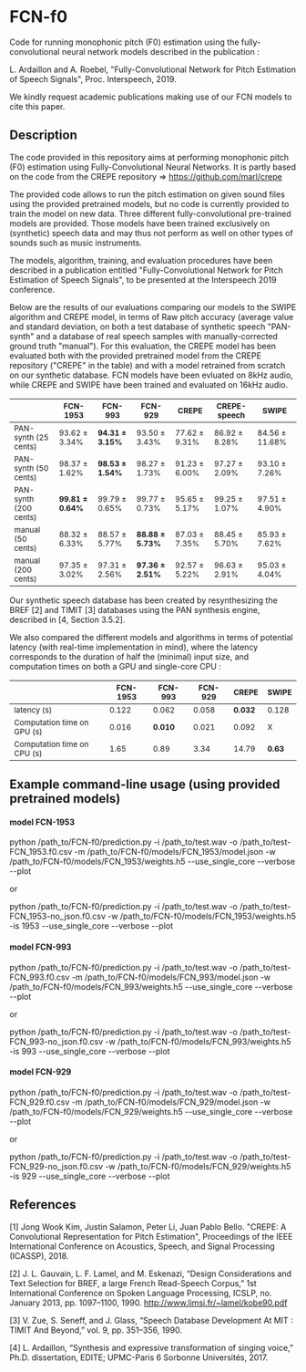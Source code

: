 # FCN-f0
Code for running monophonic pitch (F0) estimation using the fully-convolutional neural network models described in the publication :

L. Ardaillon and A. Roebel, "Fully-Convolutional Network for Pitch Estimation of Speech Signals", Proc. Interspeech, 2019.

We kindly request academic publications making use of our FCN models to cite this paper.

## Description
The code provided in this repository aims at performing monophonic pitch (F0) estimation using Fully-Convolutional Neural Networks. 
It is partly based on the code from the CREPE repository => https://github.com/marl/crepe

The provided code allows to run the pitch estimation on given sound files using the provided pretrained models, but no code is currently provided to train the model on new data.
Three different fully-convolutional pre-trained models are provided.
Those models have been trained exclusively on (synthetic) speech data and may thus not perform as well on other types of sounds such as music instruments.

The models, algorithm, training, and evaluation procedures have been described in a publication entitled "Fully-Convolutional Network for Pitch Estimation of Speech Signals", to be presented at the Interspeech 2019 conference.

Below are the results of our evaluations comparing our models to the SWIPE algorithm and CREPE model, in terms of Raw pitch accuracy (average value and standard deviation, on both a test database of synthetic speech "PAN-synth" and a database of real speech samples with manually-corrected ground truth "manual"). For this evaluation, the CREPE model has been evaluated both with the provided pretrained model from the CREPE repository ("CREPE" in the table) and with a model retrained from scratch on our synthetic database. FCN models have been evluated on 8kHz audio, while CREPE and SWIPE have been trained and evaluated on 16kHz audio.
<table>
    <thead>
        <tr>
            <th> </th>
            <th><sub>FCN-1953</sub></th>
            <th><sub>FCN-993</sub></th>
            <th><sub>FCN-929</sub></th>
            <th><sub>CREPE</sub></th>
            <th><sub>CREPE-speech</sub></th>
            <th><sub>SWIPE</sub></th>
        </tr>
    </thead>
    <tbody>
        <tr>
            <td><sub>PAN-synth (25 cents)</sub></td>
            <td><sub>93.62 &plusmn 3.34%</sub></td>
            <td><sub><strong>94.31 &plusmn 3.15%</strong></sub></td>
            <td><sub>93.50 &plusmn 3.43%</sub></td>
            <td><sub>77.62 &plusmn 9.31%</sub></td>
            <td><sub>86.92 &plusmn 8.28%</sub></td>
            <td><sub>84.56 &plusmn 11.68%</sub></td>
        </tr>        
        <tr>
            <td><sub>PAN-synth (50 cents)</sub></td>
            <td><sub>98.37 &plusmn 1.62%</sub></td>
            <td><sub><strong>98.53 &plusmn 1.54%</strong></sub></td>
            <td><sub>98.27 &plusmn 1.73%</sub></td>
            <td><sub>91.23 &plusmn 6.00%</sub></td>
            <td><sub>97.27 &plusmn 2.09%</sub></td>
            <td><sub>93.10 &plusmn 7.26%</sub></td>
        </tr>        
        <tr>
            <td><sub>PAN-synth (200 cents)</sub></td>
            <td><sub><strong>99.81 &plusmn 0.64%</strong></sub></td>
            <td><sub>99.79 &plusmn 0.65%</sub></td>
            <td><sub>99.77 &plusmn 0.73%</sub></td>
            <td><sub>95.65 &plusmn 5.17%</sub></td>
            <td><sub>99.25 &plusmn 1.07%</sub></td>
            <td><sub>97.51 &plusmn 4.90%</sub></td>
        </tr>        
        <tr>
            <td><sub>manual (50 cents)</sub></td>
            <td><sub>88.32 &plusmn 6.33%</sub></td>
            <td><sub>88.57 &plusmn 5.77%</sub></td>
            <td><sub><strong>88.88 &plusmn 5.73%</strong></sub></td>
            <td><sub>87.03 &plusmn 7.35%</sub></td>
            <td><sub>88.45 &plusmn 5.70%</sub></td>
            <td><sub>85.93 &plusmn 7.62%</sub></td>
        </tr>        
        <tr>
            <td><sub>manual (200 cents)</sub></td>
            <td><sub>97.35 &plusmn 3.02%</sub></td>
            <td><sub>97.31 &plusmn 2.56%</sub></td>
            <td><sub><strong>97.36 &plusmn 2.51%</strong></sub></td>
            <td><sub>92.57 &plusmn 5.22%</sub></td>
            <td><sub>96.63 &plusmn 2.91%</sub></td>
            <td><sub>95.03 &plusmn 4.04%</sub></td>
        </tr>
    </tbody>
</table>

Our synthetic speech database has been created by resynthesizing the BREF [2] and TIMIT [3] databases using the PAN synthesis engine, described in [4, Section 3.5.2].

We also compared the different models and algorithms in terms of potential latency (with real-time implementation in mind), where the latency corresponds to the duration of half the (minimal) input size, and computation times on both a GPU and single-core CPU :
<table>
    <thead>
        <tr>
            <th> </th>
            <th><sub>FCN-1953</sub></th>
            <th><sub>FCN-993</sub></th>
            <th><sub>FCN-929</sub></th>
            <th><sub>CREPE</sub></th>
            <th><sub>SWIPE</sub></th>
        </tr>
    </thead>
    <tbody>
        <tr>
            <td><sub>latency (s)</sub></td>
            <td><sub>0.122</sub></td>
            <td><sub>0.062</strong></sub></td>
            <td><sub>0.058</sub></td>
            <td><sub><strong>0.032</strong></sub></td>
            <td><sub>0.128</sub></td>
        </tr>        
        <tr>
            <td><sub>Computation time on GPU (s)</sub></td>
            <td><sub>0.016</sub></td>
            <td><sub><strong>0.010</sub></td>
            <td><sub>0.021</sub></td>
            <td><sub>0.092</sub></td>
            <td><sub>X</sub></td>
        </tr>        
        <tr>
            <td><sub>Computation time on CPU (s)</sub></td>
            <td><sub>1.65</sub></td>
            <td><sub>0.89</sub></td>
            <td><sub>3.34</sub></td>
            <td><sub>14.79</sub></td>
            <td><sub><strong>0.63</strong></sub></td>
        </tr>
    </tbody>
</table>

## Example command-line usage (using provided pretrained models)
#### model FCN-1953
python /path_to/FCN-f0/prediction.py -i /path_to/test.wav -o /path_to/test-FCN_1953.f0.csv -m /path_to/FCN-f0/models/FCN_1953/model.json -w /path_to/FCN-f0/models/FCN_1953/weights.h5 --use_single_core --verbose --plot

or

python /path_to/FCN-f0/prediction.py -i /path_to/test.wav -o /path_to/test-FCN_1953-no_json.f0.csv -w /path_to/FCN-f0/models/FCN_1953/weights.h5 -is 1953 --use_single_core --verbose --plot

#### model FCN-993
python /path_to/FCN-f0/prediction.py -i /path_to/test.wav -o /path_to/test-FCN_993.f0.csv -m /path_to/FCN-f0/models/FCN_993/model.json -w /path_to/FCN-f0/models/FCN_993/weights.h5 --use_single_core --verbose --plot

or

python /path_to/FCN-f0/prediction.py -i /path_to/test.wav -o /path_to/test-FCN_993-no_json.f0.csv -w /path_to/FCN-f0/models/FCN_993/weights.h5 -is 993 --use_single_core --verbose --plot

#### model FCN-929
python /path_to/FCN-f0/prediction.py -i /path_to/test.wav -o /path_to/test-FCN_929.f0.csv -m /path_to/FCN-f0/models/FCN_929/model.json -w /path_to/FCN-f0/models/FCN_929/weights.h5 --use_single_core --verbose --plot

or

python /path_to/FCN-f0/prediction.py -i /path_to/test.wav -o /path_to/test-FCN_929-no_json.f0.csv -w /path_to/FCN-f0/models/FCN_929/weights.h5 -is 929 --use_single_core --verbose --plot

## References
[1] Jong Wook Kim, Justin Salamon, Peter Li, Juan Pablo Bello. "CREPE: A Convolutional Representation for Pitch Estimation", Proceedings of the IEEE International Conference on Acoustics, Speech, and Signal Processing (ICASSP), 2018.

[2] J. L. Gauvain, L. F. Lamel, and M. Eskenazi, “Design Considerations and Text Selection for BREF, a large French Read-Speech Corpus,” 1st International Conference on Spoken Language Processing, ICSLP, no. January 2013, pp. 1097–1100, 1990. http://www.limsi.fr/~lamel/kobe90.pdf

[3] V. Zue, S. Seneff, and J. Glass, “Speech Database Development At MIT : TIMIT And Beyond,” vol. 9, pp. 351–356, 1990.

[4] L. Ardaillon, “Synthesis and expressive transformation of singing voice,” Ph.D. dissertation, EDITE; UPMC-Paris 6 Sorbonne Universités, 2017.
